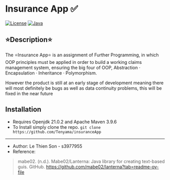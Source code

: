 # Insurance App ✅

[![License](https://img.shields.io/badge/license-RMIT-red.svg)](LICENSE)
[![Java](https://img.shields.io/badge/Further%20Programming%20-ffffff)]()

## ⭐Description⭐

The ⭐Insurance App⭐ is an assignment of Further Programming, in which OOP principles must be applied in order to build a working claims management system, ensuring the big four of OOP, Abstraction · Encapsulation · Inheritance · Polymorphism.

However the product is still at an early stage of development meaning there will most definitely be bugs as well as data continuity problems, this will be fixed in the near future

## Installation

- Requires Openjdk 21.0.2 and Apache Maven 3.9.6
- To Install simply clone the repo.
  ``` git clone https://github.com/Tenyama/insuranceApp ```
  
---
  
- Author: Le Thien Son - s3977955
- Reference:
> mabe02. (n.d.). Mabe02/Lanterna: Java library for creating text-based guis. GitHub. https://github.com/mabe02/lanterna?tab=readme-ov-file
